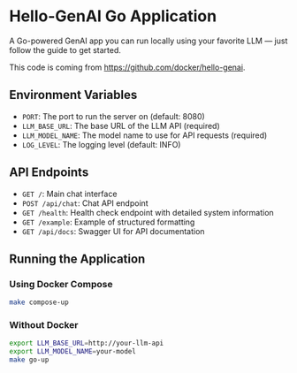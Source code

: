 # Hello-GenAI Go Application

A Go-powered GenAI app you can run locally using your favorite LLM — just follow the guide to get started.

This code is coming from https://github.com/docker/hello-genai.

## Environment Variables

- `PORT`: The port to run the server on (default: 8080)
- `LLM_BASE_URL`: The base URL of the LLM API (required)
- `LLM_MODEL_NAME`: The model name to use for API requests (required)
- `LOG_LEVEL`: The logging level (default: INFO)

## API Endpoints

- `GET /`: Main chat interface
- `POST /api/chat`: Chat API endpoint
- `GET /health`: Health check endpoint with detailed system information
- `GET /example`: Example of structured formatting
- `GET /api/docs`: Swagger UI for API documentation

## Running the Application

### Using Docker Compose

```bash
make compose-up
```

### Without Docker

```bash
export LLM_BASE_URL=http://your-llm-api
export LLM_MODEL_NAME=your-model
make go-up
```
